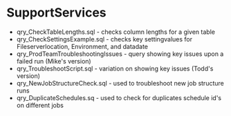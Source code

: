# SupportServices

* qry_CheckTableLengths.sql - checks column lengths for a given table
* qry_CheckSettingsExample.sql - checks key settingvalues for Fileserverlocation, Environment, and datadate
* qry_ProdTeamTroubleshootingIssues - query showing key issues upon a failed run (Mike's version)
* qry_TroubleshootScript.sql - variation on showing key issues (Todd's version)
* qry_NewJobStructureCheck.sql - used to troubleshoot new job structure runs
* qry_DuplicateSchedules.sq - used to check for duplicates schedule id's on different jobs

